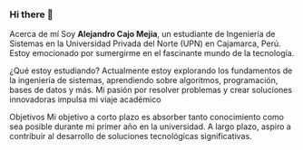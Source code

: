 ### Hi there 👋
Acerca de mí
Soy **Alejandro Cajo Mejia**, un estudiante de Ingeniería de Sistemas en la Universidad Privada del Norte (UPN) en Cajamarca, Perú. Estoy emocionado por sumergirme en el fascinante mundo de la tecnología.

¿Qué estoy estudiando?
Actualmente estoy explorando los fundamentos de la ingeniería de sistemas, aprendiendo sobre algoritmos, programación, bases de datos y más. Mi pasión por resolver problemas y crear soluciones innovadoras impulsa mi viaje académico

Objetivos
Mi objetivo a corto plazo es absorber tanto conocimiento como sea posible durante mi primer año en la universidad. A largo plazo, aspiro a contribuir al desarrollo de soluciones tecnológicas significativas.
<!--
**AlejandroUPN/AlejandroUPN** is a ✨ _special_ ✨ repository because its `README.md` (this file) appears on your GitHub profile.

Here are some ideas to get you started:

- 🔭 I’m currently working on ...
- 🌱 I’m currently learning ...
- 👯 I’m looking to collaborate on ...
- 🤔 I’m looking for help with ...
- 💬 Ask me about ...
- 📫 How to reach me: ...
- 😄 Pronouns: ...
- ⚡ Fun fact: ...
-->
